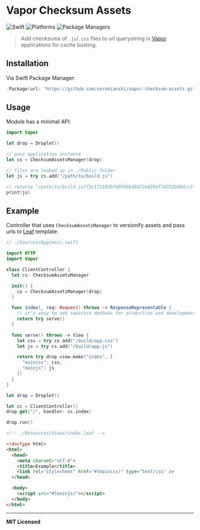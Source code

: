 # Vapor Checksum Assets

![Swift](http://img.shields.io/badge/swift-3.0-brightgreen.svg)
![Platforms](https://img.shields.io/badge/platforms-Linux%20%7C%20OS%20X-blue.svg)
![Package Managers](https://img.shields.io/badge/package%20managers-SwiftPM-yellow.svg)

> Add checksums of `.js`/`.css` files to url querystring in [Vapor](https://vapor.codes/) applications for cache busting.

## Installation

Via Swift Package Manager:

```swift
.Package(url: "https://github.com/voronianski/vapor-checksum-assets.git", majorVersion: 0, minor: 3)
```

## Usage

Module has a minimal API:

```swift
import Vapor

let drop = Droplet()

// pass application instance
let cs = ChecksumAssetsManager(drop)

// files are looked up in ./Public folder
let js = try cs.add("/path/to/build.js")

// returns "/path/to/build.js?f2c175192bfd0508b30d72e020af74252b98dcc3"
print(js)
```

## Example

Controller that uses `ChecksumAssetsManager` to versionify assets and pass urls to [Leaf](https://github.com/vapor/leaf) template:

```swift
// ./Sources/App/main.swift

import HTTP
import Vapor

class ClientController {
  let cs: ChecksumAssetsManager

  init() {
    cs = ChecksumAssetsManager(drop)
  }

  func index(_ req: Request) throws -> ResponseRepresentable {
    // it's easy to add separate methods for production and development
    return try serve()
  }

  func serve() throws -> View {
    let css = try cs.add("/build/app.css")
    let js = try cs.add("/build/app.js")

    return try drop.view.make("index", [
      "maincss": css,
      "mainjs": js
    ])
  }
}

let drop = Droplet()

let cc = ClientController()
drop.get("/", handler: cc.index)

drop.run()
```

```html
<!-- ./Resources/Views/index.leaf -->

<!doctype html>
<html>
  <head>
    <meta charset="utf-8">
    <title>Example</title>
    <link rel="stylesheet" href="#(maincss)" type="text/css" />
  </head>

  <body>
    <script src="#(mainjs)"></script>
  </body>
</html>
```

---

**MIT Licensed**
